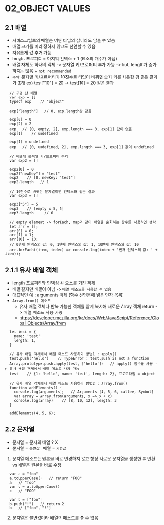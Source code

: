 # 02_OBJECT VALUES

## 2.1 배열

- 자바스크립트의 배열은 어떤 타입의 값이라도 담을 수 있음
- 배열 크기를 미리 정하지 않고도 선언할 수 있음
- 자유롭게 값 추가 가능
- lenght 프로퍼티 = 마지막 인덱스 + 1 (요소의 개수가 아님)
- 배열 자체도 하나의 객체 -> 문자열 키/프로퍼티 추가 가능 -> but, length가 증가하지는 않음 + `not recommended`
- `주의`: 문자열 키/프로퍼티가 10진수로 타입이 바뀌면 숫자 키를 사용한 것 같은 결과가 초래 ex) test["10"] = 20 -> test[10] = 20 같은 결과

```
  // 구멍 난 배열
  var exp = []
  typeof exp    // "object"

  exp["length"]   // 0, exp.length랑 같음

  exp[0] = 0
  exp[2] = 2
  exp   // [0, empty, 2], exp.length === 3, exp[1] 값이 없음
  exp[1]    // undefined

  exp[1] = undefined
  exp   // [0, undefined, 2], exp.length === 3, exp[1] 값이 undefined

```

```
  // 배열에 문자열 키/프로퍼티 추가
  var exp2 = []

  exp2[0] = 0
  exp2["newKey"] = "test"
  exp2    // [0, newKey: "test"]
  exp2.length   // 1

  // 10진수로 바뀌는 문자열이면 인덱스와 같은 결과
  var exp3 = []

  exp3["5"] = 5
  exp3    // [empty x 5, 5]
  exp3.length     // 6

  // empty element -> forEach, map과 같이 배열을 순회하는 함수를 사용하면 생략
  let arr = [];
  arr[0] = 0;
  arr[1] = 1;
  arr[10] = 10;
  // 0번째 인덱스의 값: 0, 1번째 인덱스의 값: 1, 10번째 인덱스의 값: 10
  arr.forEach((item, index) => console.log(index + '번째 인덱스의 값: ' + item));
```

## 2.1.1 유사 배열 객체

- length 프로퍼티와 인덱싱 된 요소를 가진 객체
- 배열 같지만 배열이 아님 -> `배열 메소드를 사용할 수 없음`
- 대표적인 예 : arguments 객체 (함수 선언문에 넣은 인자 목록)
- `Array.from() 메소드`
  - 유사 배열 객체나 반복 가능한 객체를 얕게 복사해 새로운 Array 객체 return -> 배열 메소드 사용 가능
  - https://developer.mozilla.org/ko/docs/Web/JavaScript/Reference/Global_Objects/Array/from

```
  let test = {
    name: 'test',
    length: 1,
  }

  // 유사 배열 객체에서 배열 메소드 사용하기 방법1 : apply()
  test.push('hello')    // TypeError : test.push is not a function
  Array.prototype.push.apply(test, ['hello'])   // apply() 함수를 사용 -> 유사 배열 객체에서 배열 메소드 사용 가능
  test    // {1: 'hello', name: 'test', length: 2}, 프로토타입 = object

  // 유사 배열 객체에서 배열 메소드 사용하기 방법2 : Array.from()
  function addElements() {
    console.log(arguments);   // Arguments [4, 5, 6, callee, Symbol]
    var array = Array.from(arguments, x => x + x)
    console.log(array)    // [8, 10, 12], length: 3
  }

  addElements(4, 5, 6);
```

## 2.2 문자열

- 문자열 = 문자의 배열 ? X
- 문자열 = `불변값` , 배열 = `가변값`

1. 문자열 메소드는 원본을 바로 변경하지 않고 항상 새로운 문자열을 생성한 후 반환 vs 배열은 원본을 바로 수정

```
  var a = "foo"
  a.toUpperCase()   // return "FOO"
  a   // "foo"
  var c = a.toUpperCase()
  c   // "FOO"

  var b = ["foo"]
  b.push("!")   // return 2
  b   // ["foo", "!"]
```

2. 문자열은 불변값이라 배열의 메소드를 쓸 수 없음
